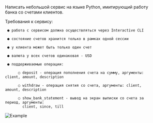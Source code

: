 Написать небольшой сервис на языке Python, имитирующий работу банка со счетами клиентов.


Требования к сервису:
     
     ● работа с сервисом должна осуществляться через Interactive CLI
     
     ● состояние счетов хранится только в рамках одной сессии
     
     ● у клиента может быть только один счет
     
     ● валюта у всех счетов одинаковая - USD
     
     ● поддерживаемые операции:

          ○ deposit - операция пополнения счета на сумму, аргументы: client, amount, description

          ○ withdraw - операция снятия со счета, аргументы: client, amount, description

          ○ show_bank_statement - вывод на экран выписки со счета за период, аргументы:
            client, since, till

![Example](https://user-images.githubusercontent.com/79754440/117973174-b9189780-b334-11eb-9dc8-237aa0fa69d5.PNG)

